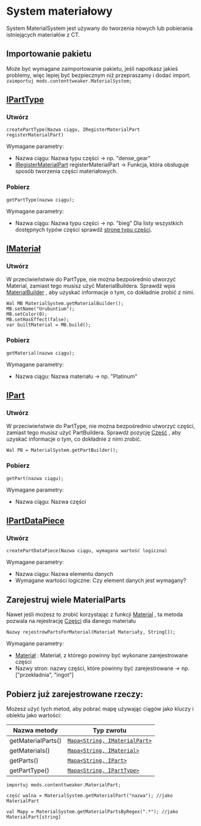# System materiałowy

System MaterialSystem jest używany do tworzenia nowych lub pobierania istniejących materiałów z CT.

## Importowanie pakietu

Może być wymagane zaimportowanie pakietu, jeśli napotkasz jakieś problemy, więc lepiej być bezpiecznym niż przepraszamy i dodać import.  
`zaimportuj mods.contenttweaker.MaterialSystem;`

## [IPartType](/Mods/ContentTweaker/Materials/Parts/PartType/)

### Utwórz

```zenscript
createPartType(Nazwa ciągu, IRegisterMaterialPart registerMaterialPart)
```

Wymagane parametry:

- Nazwa ciągu: Nazwa typu części → np. "dense_gear"
- [IRegisterMaterialPart](/Mods/ContentTweaker/Materials/Materials/Functions/IRegisterMaterialPart/) registerMaterialPart → Funkcja, która obsługuje sposób tworzenia części materiałowych.

### Pobierz

```zenscript
getPartType(nazwa ciągu);
```

Wymagane parametry:

- Nazwa ciągu: Nazwa typu części → np. "bieg" Dla listy wszystkich dostępnych typów części sprawdź [stronę typu części](/Mods/ContentTweaker/Materials/Parts/PartType/).

## [IMateriał](/Mods/ContentTweaker/Materials/Materials/Material/)

### Utwórz

W przeciwieństwie do PartType, nie można bezpośrednio utworzyć Material, zamiast tego musisz użyć MaterialBuildera. Sprawdź wpis [MaterialBuilder](/Mods/ContentTweaker/Materials/Materials/Material_Builder/) , aby uzyskać informacje o tym, co dokładnie zrobić z nimi.

```zenscript
Wal MB MaterialSystem.getMaterialBuilder();
MB.setName("Urubuntium");
MB.setColor(0);
MB.setHasEffect(false);
var builtMaterial = MB.build();
```

### Pobierz

```zenscript
getMaterial(nazwa ciągu);
```

Wymagane parametry:

- Nazwa ciągu: Nazwa materiału → np. "Platinum"

## [IPart](/Mods/ContentTweaker/Materials/Parts/Part/)

### Utwórz

W przeciwieństwie do PartType, nie można bezpośrednio utworzyć części, zamiast tego musisz użyć PartBuildera. Sprawdź pozycję [Część](/Mods/ContentTweaker/Materials/Parts/Part/) , aby uzyskać informacje o tym, co dokładnie z nimi zrobić.

```zenscript
Wal PB = MaterialSystem.getPartBuilder();
```

### Pobierz

```zenscript
getPart(nazwa ciągu);
```

Wymagane parametry:

- Nazwa ciągu: Nazwa części

## [IPartDataPiece](/Mods/ContentTweaker/Materials/Parts/PartDataPiece/)

### Utwórz

    createPartDataPiece(Nazwa ciągu, wymagana wartość logiczna)
    

Wymagane parametry:

- Nazwa ciągu: Nazwa elementu danych
- Wymagane wartości logiczne: Czy element danych jest wymagany?

## Zarejestruj wiele MaterialParts

Nawet jeśli możesz to zrobić korzystając z funkcji [Material](/Mods/ContentTweaker/Materials/Materials/Material/) , ta metoda pozwala na rejestrację [Części](/Mods/ContentTweaker/Materials/Parts/Part/) dla danego materiału

```zenscript
Nazwy rejestrówPartsForMaterial(Materiał Materiały, String[]);
```

Wymagane parametry:

- [Materiał](/Mods/ContentTweaker/Materials/Materials/Material/) : Materiał, z którego powinny być wykonane zarejestrowane części
- Nazwy stron: nazwy części, które powinny być zarejestrowane → np. ["przekładnia", "ingot"]

## Pobierz już zarejestrowane rzeczy:

Możesz użyć tych metod, aby pobrać mapę używając ciągów jako kluczy i obiektu jako wartości:

| Nazwa metody       | Typ zwrotu                                                                                    |
| ------------------ | --------------------------------------------------------------------------------------------- |
| getMaterialParts() | [`Mapa<String, IMaterialPart>`](/Mods/ContentTweaker/Materials/Materials/MaterialPart/) |
| getMaterials()     | [`Mapa<String, IMaterial>`](/Mods/ContentTweaker/Materials/Materials/Material/)         |
| getParts()         | [`Mapa<String, IPart>`](/Mods/ContentTweaker/Materials/Parts/Part/)                     |
| getPartType()      | [`Mapa<String, IPartType>`](/Mods/ContentTweaker/Materials/Parts/PartType/)             |

    importuj mods.contenttweaker.MaterialPart;
    
    część walna = MaterialSystem.getMaterialPart("nazwa"); //jako MaterialPart
    
    val Mapy = MaterialSystem.getMaterialPartsByRegex(".*"); //jako MaterialPart[string]